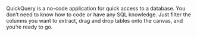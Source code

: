 QuickQuery is a no-code application for quick access to a database. You don’t need to know how to code or have any SQL knowledge. Just filter the columns you want to extract, drag and drop tables onto the canvas, and you’re ready to go.
